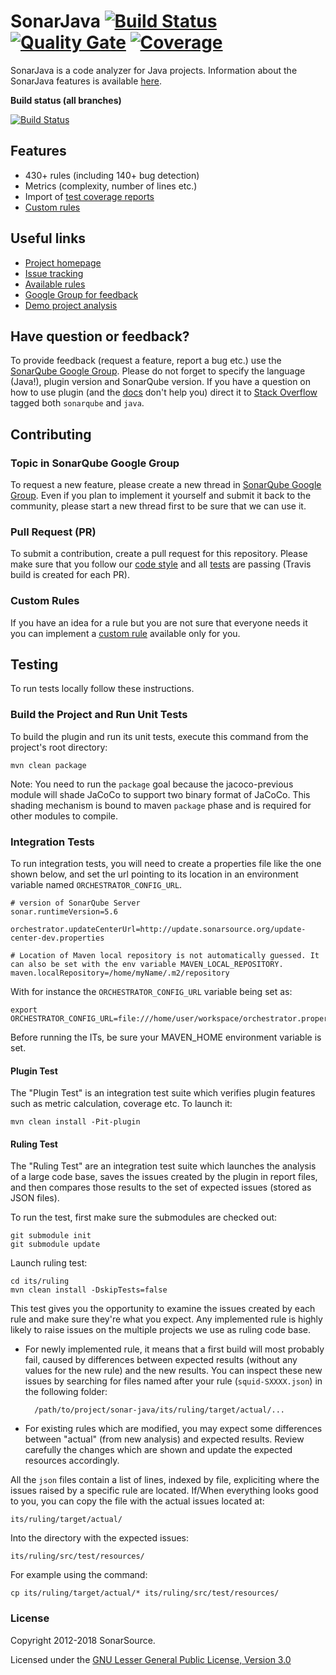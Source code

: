 SonarJava [![Build Status](https://travis-ci.org/SonarSource/sonar-java.svg?branch=master)](https://travis-ci.org/SonarSource/sonar-java) [![Quality Gate](https://next.sonarqube.com/sonarqube/api/badges/gate?key=org.sonarsource.java%3Ajava)](https://next.sonarqube.com/sonarqube/dashboard?id=org.sonarsource.java%3Ajava) [![Coverage](https://next.sonarqube.com/sonarqube/api/badges/measure?key=org.sonarsource.java%3Ajava&metric=coverage)](https://next.sonarqube.com/sonarqube/component_measures/domain/Coverage?id=org.sonarsource.java%3Ajava)
==========

SonarJava is a code analyzer for Java projects. Information about the SonarJava features is available [here](https://redirect.sonarsource.com/plugins/java.html).

**Build status (all branches)**

[![Build Status](https://api.travis-ci.org/SonarSource/sonar-java.svg)](https://travis-ci.org/SonarSource/sonar-java)

Features
--------

* 430+ rules (including 140+ bug detection)
* Metrics (complexity, number of lines etc.)
* Import of [test coverage reports](https://docs.sonarqube.org/display/PLUG/Code+Coverage+by+Unit+Tests+for+Java+Project)
* [Custom rules](https://docs.sonarqube.org/display/PLUG/Custom+Rules+for+Java)

Useful links
------------

* [Project homepage](https://redirect.sonarsource.com/plugins/java.html)
* [Issue tracking](https://jira.sonarsource.com/browse/SONARJAVA/)
* [Available rules](https://rules.sonarsource.com/java)
* [Google Group for feedback](https://groups.google.com/forum/#!forum/sonarqube)
* [Demo project analysis](https://next.sonarqube.com/sonarqube/dashboard?id=org.sonarsource.sonarqube%3Asonarqube)

Have question or feedback?
--------------------------

To provide feedback (request a feature, report a bug etc.) use the [SonarQube Google Group](https://groups.google.com/forum/#!forum/sonarqube). Please do not forget to specify the language (Java!), plugin version and SonarQube version.
If you have a question on how to use plugin (and the [docs](https://docs.sonarqube.org/display/PLUG/SonarJava) don't help you) direct it to [Stack Overflow](https://stackoverflow.com/questions/tagged/sonarqube+java) tagged both `sonarqube` and `java`.

Contributing
------------

### Topic in SonarQube Google Group

To request a new feature, please create a new thread in [SonarQube Google Group](https://groups.google.com/forum/#!forum/sonarqube). Even if you plan to implement it yourself and submit it back to the community, please start a new thread first to be sure that we can use it.

### Pull Request (PR)

To submit a contribution, create a pull request for this repository. Please make sure that you follow our [code style](https://github.com/SonarSource/sonar-developer-toolset#code-style) and all [tests](#testing) are passing (Travis build is created for each PR).

### Custom Rules

If you have an idea for a rule but you are not sure that everyone needs it you can implement a [custom rule](https://docs.sonarqube.org/display/PLUG/Custom+Rules+for+Java) available only for you.

<a name="testing"></a>
Testing
-------

To run tests locally follow these instructions.

### Build the Project and Run Unit Tests

To build the plugin and run its unit tests, execute this command from the project's root directory:

    mvn clean package

Note: You need to run the `package` goal because the jacoco-previous module will shade JaCoCo to support two binary format of JaCoCo. This shading mechanism is bound to maven `package` phase and is required for other modules to compile.

### Integration Tests

To run integration tests, you will need to create a properties file like the one shown below, and set the url pointing to its location in an environment variable named `ORCHESTRATOR_CONFIG_URL`.

    # version of SonarQube Server
    sonar.runtimeVersion=5.6

    orchestrator.updateCenterUrl=http://update.sonarsource.org/update-center-dev.properties
    
    # Location of Maven local repository is not automatically guessed. It can also be set with the env variable MAVEN_LOCAL_REPOSITORY.
    maven.localRepository=/home/myName/.m2/repository

With for instance the `ORCHESTRATOR_CONFIG_URL` variable being set as: 

    export ORCHESTRATOR_CONFIG_URL=file:///home/user/workspace/orchestrator.properties

Before running the ITs, be sure your MAVEN_HOME environment variable is set.

#### Plugin Test

The "Plugin Test" is an integration test suite which verifies plugin features such as metric calculation, coverage etc. To launch it:

    mvn clean install -Pit-plugin

#### Ruling Test

The "Ruling Test" are an integration test suite which launches the analysis of a large code base, saves the issues created by the plugin in report files, and then compares those results to the set of expected issues (stored as JSON files).

To run the test, first make sure the submodules are checked out:

    git submodule init 
    git submodule update

Launch ruling test:

    cd its/ruling
    mvn clean install -DskipTests=false

This test gives you the opportunity to examine the issues created by each rule and make sure they're what you expect. Any implemented rule is highly likely to raise issues on the multiple projects we use as ruling code base.

* For newly implemented rule, it means that a first build will most probably fail, caused by differences between expected results (without any values for the new rule) and the new results. You can inspect these new issues by searching for files named after your rule (`squid-SXXXX.json`) in the following folder:

        /path/to/project/sonar-java/its/ruling/target/actual/...

* For existing rules which are modified, you may expect some differences between "actual" (from new analysis) and expected results. Review carefully the changes which are shown and update the expected resources accordingly.

All the  `json` files contain a list of lines, indexed by file, expliciting where the issues raised by a specific rule are located. If/When everything looks good to you, you can copy the file with the actual issues located at:

    its/ruling/target/actual/

Into the directory with the expected issues:

    its/ruling/src/test/resources/

For example using the command:

    cp its/ruling/target/actual/* its/ruling/src/test/resources/

### License

Copyright 2012-2018 SonarSource.

Licensed under the [GNU Lesser General Public License, Version 3.0](https://www.gnu.org/licenses/lgpl.txt)
